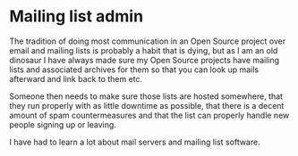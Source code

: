 # Mailing list admin

The tradition of doing most communication in an Open Source project over email
and mailing lists is probably a habit that is dying, but as I am an old
dinosaur I have always made sure my Open Source projects have mailing lists
and associated archives for them so that you can look up mails afterward and
link back to them etc.

Someone then needs to make sure those lists are hosted somewhere, that they
run properly with as little downtime as possible, that there is a decent
amount of spam countermeasures and that the list can properly handle new
people signing up or leaving.

I have had to learn a lot about mail servers and mailing list software.

